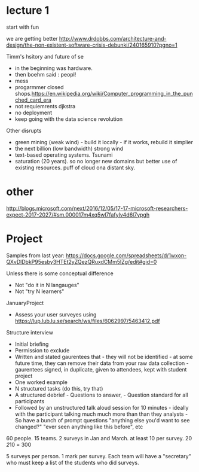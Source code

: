 # lecture 1


start with fun


we are getting better 
http://www.drdobbs.com/architecture-and-design/the-non-existent-software-crisis-debunki/240165910?pgno=1


Timm's hsitory and future of se

- in the beginning was hardware.
- then boehm said : peopl!
- mess
- progarmmer closed shops.https://en.wikipedia.org/wiki/Computer_programming_in_the_punched_card_era
- not requiemrents djkstra
- no deployment
- keep going with the data science revolution

Other disrupts

- green mining (weak wind)
      - build it locally
      - if it works, rebuild it simplier
- the next billion (low bandwidth) strong wind
- text-based operating systems. Tsunami
- saturation (20 years). so no longer new domains but better use of existing resources. puff of cloud ona  distant sky.


# other 

http://blogs.microsoft.com/next/2016/12/05/17-17-microsoft-researchers-expect-2017-2027/#sm.000017m4xq5wl7fafylv4d6l7ypgh
# Project

Samples from last year:  https://docs.google.com/spreadsheets/d/1wxon-QXvDlDbkP95esby3HTEt2yZQezQRuxdCMm5lZg/edit#gid=0

Unless there is some conceptual difference

- Not "do it in N langauges"
- Not "try N learners"

JanuaryProject

- Assess your user surveyes using https://lup.lub.lu.se/search/ws/files/6062997/5463412.pdf

Structure interview

- Initial briefing
- Permission to exclude
- Written and stated gaurentees that 
       - they will not be identified
       - at some future time, they can remove their data from your raw data collection
       - gaurentees signed, in duplicate, given to attendees, kept with student project
- One worked example
- N structured tasks (do this, try that)
- A structured debrief
       - Questions to answer,
       - Question standard for all participants
- Followed by an unstructured talk aloud session for 10 minutes
       - ideally with the participant talking much much more than than they analysts
       - So have a bunch of prompt questions "anything else you'd want to see changed?" "ever seen anything like this before",
         etc
         
60 people. 15 teams. 2 surveys in Jan and March. at least 10 per survey. 20 *2*10 = 300

5 surveys per person. 1 mark per survey. Each team will have a "secretary" who must keep a list of the students who did surveys.
